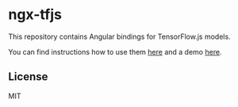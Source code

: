# ngx-tfjs

This repository contains Angular bindings for TensorFlow.js models.

You can find instructions how to use them [here](https://github.com/mgechev/ngx-tfjs/tree/master/projects/ngx-tfjs) and a demo [here](https://github.com/mgechev/ngx-tfjs/tree/master/src/app).

## License

MIT
